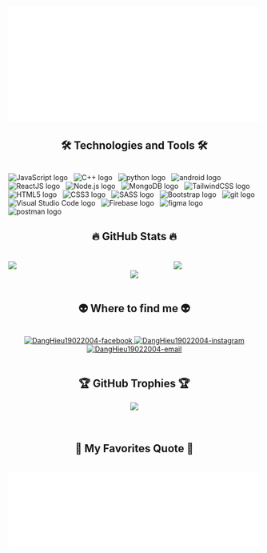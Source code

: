 <!-- Trungquandev -->
<a href="#" target="_blank">
  <img src="svg/danghieu.svg" width="1200" alt="danghieu-official" />
</a>

<h2 align="center">🛠 Technologies and Tools 🛠</h2>
<br>
<!-- https://simpleicons.org/ -->
<span><img src="https://img.shields.io/badge/JavaScript-282C34?logo=javascript&logoColor=F7DF1E" alt="JavaScript logo" title="JavaScript" height="25" /></span>
&nbsp;
<span><img src="https://img.shields.io/badge/cplusplus-282C34?logo=cplusplus&logoColor=EF5C55" alt="C++ logo" title="C++" height="25" /></span>
&nbsp;
<span><img src="https://img.shields.io/badge/python-282C34?logo=python&logoColor=3776AB" alt="python logo" title="python" height="25" /></span>
&nbsp;
<span><img src="https://img.shields.io/badge/android-282C34?logo=android&logoColor=34A853" alt="android logo" title="android" height="25" /></span>
&nbsp;
<span><img src="https://img.shields.io/badge/ReactJS-282C34?logo=react&logoColor=61DAFB" alt="ReactJS logo" title="ReactJS" height="25" /></span>
&nbsp;
<span><img src="https://img.shields.io/badge/Node.js-282C34?logo=node.js&logoColor=00F200" alt="Node.js logo" title="Node.js" height="25" /></span>
&nbsp;
<span><img src="https://img.shields.io/badge/MongoDB-282C34?logo=mongodb&logoColor=47A248" alt="MongoDB logo" title="MongoDB" height="25" /></span>
&nbsp;
<span><img src="https://img.shields.io/badge/Tailwind%20CSS-282C34?logo=tailwind-css&logoColor=38B2AC" alt="TailwindCSS logo" title="TailwindCSS" height="25" /></span>
&nbsp;
<span><img src="https://img.shields.io/badge/HTML5-282C34?logo=html5&logoColor=E34F26" alt="HTML5 logo" title="HTML5" height="25" /></span>
&nbsp;
<span><img src="https://img.shields.io/badge/CSS3-282C34?logo=css3&logoColor=1572B6" alt="CSS3 logo" title="CSS3" height="25" /></span>
&nbsp;
<span><img src="https://img.shields.io/badge/Sass-282C34?logo=sass&logoColor=CC6699" alt="SASS logo" title="SASS" height="25" /></span>
&nbsp;
<span><img src="https://img.shields.io/badge/Bootstrap-282C34?logo=bootstrap&logoColor=7952B3" alt="Bootstrap logo" title="Bootstrap" height="25" /></span>
&nbsp;
<span><img src="https://img.shields.io/badge/git-282C34?logo=git&logoColor=F05032" alt="git logo" title="git" height="25" /></span>
&nbsp;
<span><img src="https://img.shields.io/badge/VS%20Code-282C34?logo=visual-studio-code&logoColor=007ACC" alt="Visual Studio Code logo" title="Visual Studio Code" height="25" /></span>
&nbsp;
<span><img src="https://img.shields.io/badge/Firebase-282C34?logo=firebase&logoColor=FFCA28" alt="Firebase logo" title="Firebase" height="25" /></span>
&nbsp;
<span><img src="https://img.shields.io/badge/figma-282C34?logo=figma&logoColor=F24E1E" alt="figma logo" title="figma" height="25" /></span>
&nbsp;
<span><img src="https://img.shields.io/badge/postman-282C34?logo=postman&logoColor=FF6C37" alt="postman logo" title="postman" height="25" /></span>
&nbsp;

<br>
<h2 align="center">🔥 GitHub Stats 🔥</h2>
<br>
<div align="center">
  <div style="display: flex; justify-content: space-between; max-width: 800px;">
    <a href="#" title="DangHieu19022004">
      <img align="center" src="https://github-readme-stats.vercel.app/api?username=DangHieu19022004&hide=c%23,powershell,Mathematica,Ruby,Objective-C,Objective-C%2b%2b,Cuda&title_color=61dafb&text_color=ffffff&icon_color=61dafb&bg_color=20232a&langs_count=8&layout=compact&border_color=61dafb&hide_border=true" />
    </a>
    <br>
    <a href="#" title="DangHieu19022004">
      <img  align="center" src="https://github-readme-stats.vercel.app/api/top-langs/?username=DangHieu19022004&hide=c%23,powershell,Mathematica,Ruby,Objective-C,Objective-C%2b%2b,Cuda&title_color=61dafb&text_color=ffffff&icon_color=61dafb&bg_color=20232a&langs_count=8&layout=compact&border_color=61dafb&hide_border=true" />
    </a>
    <br>
  </div>
  <a href="#" title="DangHieu19022004">
    <img align="center" src="https://github-readme-stats.vercel.app/api?username=DangHieu19022004&show_icons=true&theme=react&border_color=61dafb&hide_border=true&rank_icon=github&include_all_commits=true" />
  </a>
</div>

<br>
<h2 align="center">👽 Where to find me 👽</h2>
<br>
<!-- https://icons8.com -->
<div align="center">
  <a href="https://www.facebook.com/profile.php?id=100079643042931" target="blank">
    <img src="https://img.icons8.com/bubbles/100/000000/facebook-new.png" alt="DangHieu19022004-facebook" />
  </a>
  <a href="https://www.instagram.com/tran.danghieu/" target="blank">
    <img src="https://img.icons8.com/bubbles/100/000000/instagram.png" alt="DangHieu19022004-instagram" />
  </a>
  <a href="mailto:danghieu19022004@gmail.com" target="top">
    <img src="https://img.icons8.com/bubbles/100/000000/apple-mail.png" alt="DangHieu19022004-email" />
  </a>
</div>

<br>
<h2 align="center">🏆 GitHub Trophies 🏆</h2>
<p align="center">
  <a href="https://github.com/ryo-ma/github-profile-trophy">
    <img src="https://github-profile-trophy.vercel.app/?username=DangHieu19022004&theme=radical&no-frame=true&margin-w=10&margin-h=10" />
  </a>
</p>

<br>
<h2 align="center">📑 My Favorites Quote 📑</h2>
<br>
<a href="#" target="_blank">
  <img src="svg/danghieu-quotes.svg" width="846" height="150" alt="hieu-dev" />
</a>
